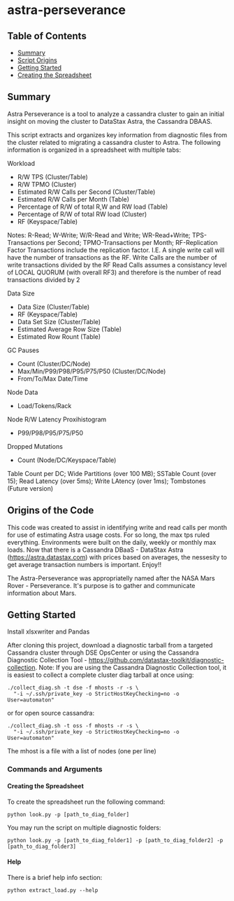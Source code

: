 # astra-perseverance 

<!-- TABLE OF CONTENTS -->
## Table of Contents

* [Summary](#summary)
* [Script Origins](#origins-of-the-code)
* [Getting Started](#getting-started)
* [Creating the Spreadsheet](#using-the-cluster-load-spreadsheet)

<!-- SUMMARY -->
## Summary
Astra Perseverance is a tool to analyze a cassandra cluster to gain an initial insight on moving the cluster to DataStax Astra, the Cassandra DBAAS.

This script extracts and organizes key information from diagnostic files from the cluster related to migrating a cassandra cluster to Astra. The following information is organized in a spreadsheet with multiple tabs:

Workload 
 * R/W TPS (Cluster/Table)
 * R/W TPMO (Cluster)
 * Estimated R/W Calls per Second (Cluster/Table)
 * Estimated R/W Calls per Month (Table)
 * Percentage of R/W of total R,W and RW load (Table)
 * Percentage of R/W of total RW load (Cluster)
 * RF (Keyspace/Table) 

Notes:
  R-Read; W-Write; W/R-Read and Write; WR-Read+Write; TPS-Transactions per Second; TPMO-Transactions per Month; RF-Replication Factor
  Transactions include the replication factor. I.E. A single write call will have the number of transactions as the RF.
  Write Calls are the number of write transactions divided by the RF
  Read Calls assumes a consistancy level of LOCAL QUORUM (with overall RF3) and therefore is the number of read transactions divided by 2

Data Size
 * Data Size (Cluster/Table)
 * RF (Keyspace/Table)
 * Data Set Size (Cluster/Table)
 * Estimated Average Row Size (Table)
 * Estimated Row Rount (Table)

GC Pauses
 * Count (Cluster/DC/Node)
 * Max/Min/P99/P98/P95/P75/P50 (Cluster/DC/Node)
 * From/To/Max Date/Time

Node Data
 * Load/Tokens/Rack

Node R/W Latency Proxihistogram
 * P99/P98/P95/P75/P50

Dropped Mutations
 * Count (Node/DC/Keyspace/Table)

Table Count per DC;
Wide Partitions (over 100 MB);
SSTable Count (over 15);
Read Latency (over 5ms);
Write LAtency (over 1ms);
Tombstones (Future version)



<!-- ORIGINS OF THE CODE -->
## Origins of the Code
This code was created to assist in identifying write and read calls per month for use of estimating Astra usage costs.  For so long, the max tps ruled everything.  Environments were built on the daily, weekly or monthly max loads.  Now that there is a Cassandra DBaaS - DataStax Astra (https://astra.datastax.com) with prices based on averages, the nessesity to get average transaction numbers is important. Enjoy!! 

The Astra-Perseverance was appropriatelly named after the NASA Mars Rover - Perseverance.  It's purpose is to gather and communicate information about Mars.   

<!-- GETTING STARTED -->
## Getting Started
Install xlsxwriter and Pandas

After cloning this project, download a diagnostic tarball from a targeted Cassandra cluster through DSE OpsCenter or using the Cassandra Diagnostic Collection Tool - https://github.com/datastax-toolkit/diagnostic-collection. 
Note: If you are using the Cassandra Diagnostic Collection tool, it is easiest to collect a complete cluster diag tarball at once using:
```
./collect_diag.sh -t dse -f mhosts -r -s \
  "-i ~/.ssh/private_key -o StrictHostKeyChecking=no -o User=automaton"
```
or for open source cassandra:
```
./collect_diag.sh -t oss -f mhosts -r -s \
  "-i ~/.ssh/private_key -o StrictHostKeyChecking=no -o User=automaton"
```
The mhost is a file with a list of nodes (one per line)

### Commands and Arguments

#### Creating the Spreadsheet
To create the spreadsheet run the following command:
```
python look.py -p [path_to_diag_folder]
```
You may run the script on multiple diagnostic folders:
```
python look.py -p [path_to_diag_folder1] -p [path_to_diag_folder2] -p [path_to_diag_folder3]
```

#### Help
There is a brief help info section:
```
python extract_load.py --help
``` 

